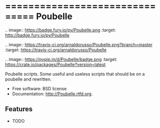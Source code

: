 ===============================
Poubelle
===============================

.. image:: https://badge.fury.io/py/Poubelle.png
    :target: http://badge.fury.io/py/Poubelle
    
.. image:: https://travis-ci.org/arnaldorusso/Poubelle.png?branch=master
        :target: https://travis-ci.org/arnaldorusso/Poubelle

.. image:: https://pypip.in/d/Poubelle/badge.png
        :target: https://crate.io/packages/Poubelle?version=latest


Poubelle scripts. Some useful and useless scripts that should be on a poubelle and rewritten.

* Free software: BSD license
* Documentation: http://Poubelle.rtfd.org.

Features
--------

* TODO